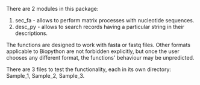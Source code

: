 There are 2 modules in this package:
1. sec_fa - allows to perform matrix processes with nucleotide sequences.
2. desc_py - allows to search records having a particular string in their descriptions.

The functions are designed to work with fasta or fastq files. Other formats applicable to Biopython are not forbidden explicitly, but once the user chooses any different format, the functions' behaviour may be unpredicted.

There are 3 files to test the functionality, each in its own directory: Sample_1, Sample_2, Sample_3.